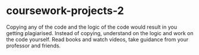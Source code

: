 # coursework-projects-2

Copying any of the code and the logic of the code would result in you getting plagiarised. Instead of copying, understand on the logic and work on the code yourself. Read books and watch videos, take guidance from your professor and friends.
